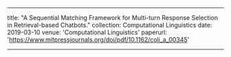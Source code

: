 
---
title: "A Sequential Matching Framework for Multi-turn Response Selection in Retrieval-based Chatbots."
collection: Computational Linguistics
date: 2019-03-10
venue: 'Computational Linguistics'
paperurl: 'https://www.mitpressjournals.org/doi/pdf/10.1162/coli_a_00345'

---
